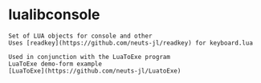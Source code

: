 # lualibconsole
    Set of LUA objects for console and other
    Uses [readkey](https://github.com/neuts-jl/readkey) for keyboard.lua
 
    Used in conjunction with the LuaToExe program
    LuaToExe demo-form example
    [LuaToExe](https://github.com/neuts-jl/LuatoExe) 

